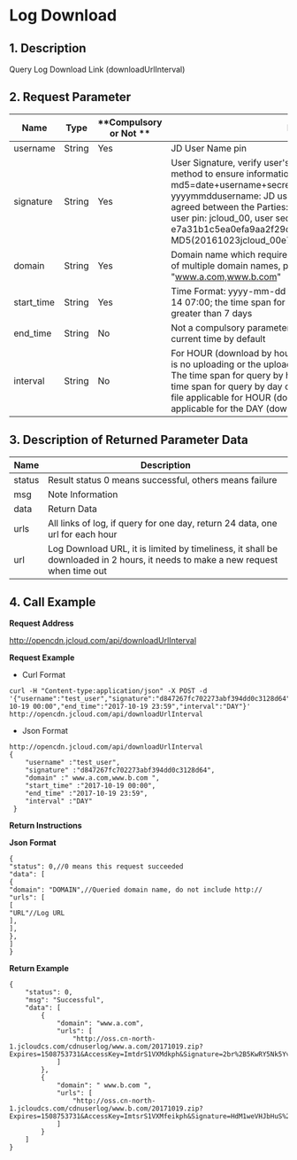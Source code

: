# **Log Download**

## **1. Description**

Query Log Download Link (downloadUrlInterval)

## **2. Request Parameter**

| **Name**   | **Type** | **Compulsory or Not ** | **Description**                                                     |
| ---------- | -------- | ------------ | ------------------------------------------------------------ |
| username   | String   | Yes           | JD User Name pin                                               |
| signature | String   | Yes           | User Signature, verify user's identity information through md5 method to ensure information security.  md5=date+username+secret key SecretKey date: format is yyyymmddusername: JD user name pin secret key: example agreed between the Parties: such as current date 2016-10-23, user pin: jcloud_00, user secret key SecretKey: e7a31b1c5ea0efa9aa2f29c6559f7d61, then the signature is MD5(20161023jcloud_00e7a31b1c5ea0efa9aa2f29c6559f7d61) |
| domain     | String   | Yes           | Domain name which requires log downloading, support download of multiple domain names, parameter example "www.a.com,www.b.com" |
| start_time | String   | Yes           | Time Format: yyyy-mm-dd hh:mi Reference example: 2016-12-14 07:00; the time span for query by day and by hour cannot be greater than 7 days |
| end_time   | String   | No           | Not a compulsory parameter; if no parameter is uploaded, it is current time by default                            |
| interval   | String   | No           | For HOUR (download by hour) and DAY (download by day), if there is no uploading or the uploading is wrong, it will download by hour. The time span for query by hour cannot exceed 3 days, while the time span for query by day cannot exceed 7 days. Notes: The .log file applicable for HOUR (download by hour), and .zip file is applicable for the DAY (download by day). |


## **3. Description of Returned Parameter Data**

| **Name** | **Description**                                        |
| -------- | ---------------------------------------------------------- |
| status   | Result status 0 means successful, others means failure                          |
| msg      | Note Information                                                   |
| data     | Return Data                                                   |
| urls      | All links of log, if query for one day, return 24 data, one url for each hour |
| url      | Log Download URL, it is limited by timeliness, it shall be downloaded in 2 hours, it needs to make a new request when time out |


## **4. Call Example**

 **Request Address**

http://opencdn.jcloud.com/api/downloadUrlInterval

 **Request Example**

- Curl Format

```
curl -H "Content-type:application/json" -X POST -d '{"username":"test_user","signature":"d847267fc702273abf394dd0c3128d64","domain":"www.a.com,www.b.com","start_time":"2017-10-19 00:00","end_time":"2017-10-19 23:59","interval":"DAY"}' http://opencdn.jcloud.com/api/downloadUrlInterval
```

* Json Format

```
http://opencdn.jcloud.com/api/downloadUrlInterval
{
    "username" :"test_user",
    "signature" :"d847267fc702273abf394dd0c3128d64",
    "domain" :" www.a.com,www.b.com ",
    "start_time" :"2017-10-19 00:00",
    "end_time" :"2017-10-19 23:59",
    "interval" :"DAY"
 }
```

 **Return Instructions**

 **Json Format**
 
```
{
"status": 0,//0 means this request succeeded
"data": [
{
"domain": "DOMAIN",//Queried domain name, do not include http://
"urls": [
[
"URL"//Log URL 
],
],
},
]
}
```

**Return Example**

```
{
    "status": 0,
    "msg": "Successful",
    "data": [
        {
            "domain": "www.a.com",
            "urls": [
                "http://oss.cn-north-1.jcloudcs.com/cdnuserlog/www.a.com/20171019.zip?Expires=1508753731&AccessKey=ImtdrS1VXMdkph&Signature=2br%2B5KwRY5Nk5YvLp7%2BfAwsQVAM%10D"
            ]
        },
        {
            "domain": " www.b.com ",
            "urls": [
                "http://oss.cn-north-1.jcloudcs.com/cdnuserlog/www.b.com/20171019.zip?Expires=1508753731&AccessKey=ImtsrS1VXMfeikph&Signature=HdM1weVHJbHuS%2FEiZm82o9GrZSY%6D"
            ]
        }
    ]
}
```
